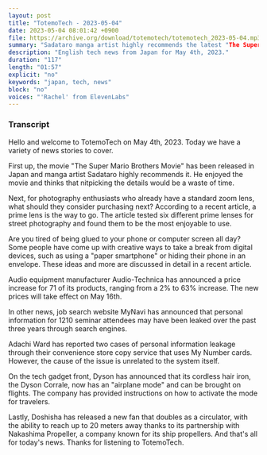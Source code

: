 ```yaml
---
layout: post
title: "TotemoTech - 2023-05-04"
date: 2023-05-04 08:01:42 +0900
file: https://archive.org/download/totemotech/totemotech_2023-05-04.mp3
summary: "Sadataro manga artist highly recommends the latest "The Super Mario Brothers Movie", hiding your phone in a paper envelope, & more…"
description: "English tech news from Japan for May 4th, 2023."
duration: "117"
length: "01:57"
explicit: "no"
keywords: "japan, tech, news"
block: "no"
voices: "'Rachel' from ElevenLabs"
---
```


### Transcript

Hello and welcome to TotemoTech on May 4th, 2023. Today we have a variety of news stories to cover.

First up, the movie "The Super Mario Brothers Movie" has been released in Japan and manga artist Sadataro highly recommends it. He enjoyed the movie and thinks that nitpicking the details would be a waste of time.

Next, for photography enthusiasts who already have a standard zoom lens, what should they consider purchasing next? According to a recent article, a prime lens is the way to go. The article tested six different prime lenses for street photography and found them to be the most enjoyable to use.

Are you tired of being glued to your phone or computer screen all day? Some people have come up with creative ways to take a break from digital devices, such as using a "paper smartphone" or hiding their phone in an envelope. These ideas and more are discussed in detail in a recent article.

Audio equipment manufacturer Audio-Technica has announced a price increase for 71 of its products, ranging from a 2% to 63% increase. The new prices will take effect on May 16th.

In other news, job search website MyNavi has announced that personal information for 1210 seminar attendees may have been leaked over the past three years through search engines.

Adachi Ward has reported two cases of personal information leakage through their convenience store copy service that uses My Number cards. However, the cause of the issue is unrelated to the system itself.

On the tech gadget front, Dyson has announced that its cordless hair iron, the Dyson Corrale, now has an "airplane mode" and can be brought on flights. The company has provided instructions on how to activate the mode for travelers.

Lastly, Doshisha has released a new fan that doubles as a circulator, with the ability to reach up to 20 meters away thanks to its partnership with Nakashima Propeller, a company known for its ship propellers. And that's all for today's news. Thanks for listening to TotemoTech.
